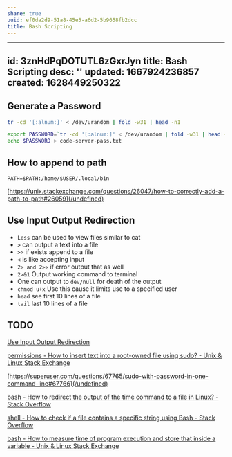 ```yaml
---
share: true
uuid: ef0da2d9-51a8-45e5-a6d2-5b9658fb2dcc
title: Bash Scripting
---
```

---
id: 3znHdPqDOTUTL6zGxrJyn
title: Bash Scripting
desc: ''
updated: 1667924236857
created: 1628449250322
---

## Generate a Password

``` bash
tr -cd '[:alnum:]' < /dev/urandom | fold -w31 | head -n1

export PASSWORD=`tr -cd '[:alnum:]' < /dev/urandom | fold -w31 | head -n1`
echo $PASSWORD > code-server-pass.txt
```

## How to append to path 

```
PATH=$PATH:/home/$USER/.local/bin
```

[https://unix.stackexchange.com/questions/26047/how-to-correctly-add-a-path-to-path#26059](/undefined)

## Use Input Output Redirection

*   `Less` can be used to view files similar to cat
*   `>` can output a text into a file
*   `>>` if exists append to a file
*   `<` is like accepting input
*   `2> and 2>>` if error output that as well
*   `2>&1` Output working command to terminal
*   One can output to `dev/null` for death of the output
*   `chmod u+x` Use this cause it limits use to a specified user
*   `head` see first 10 lines of a file
*   `tail` last 10 lines of a file

## TODO
[Use Input Output Redirection](/undefined) 

[permissions - How to insert text into a root-owned file using sudo? - Unix & Linux Stack Exchange](https://unix.stackexchange.com/questions/4335/how-to-insert-text-into-a-root-owned-file-using-sudo)

[https://superuser.com/questions/67765/sudo-with-password-in-one-command-line#67766](/undefined)

[bash - How to redirect the output of the time command to a file in Linux? - Stack Overflow](https://stackoverflow.com/questions/13356628/how-to-redirect-the-output-of-the-time-command-to-a-file-in-linux)

[shell - How to check if a file contains a specific string using Bash - Stack Overflow](https://stackoverflow.com/questions/11287861/how-to-check-if-a-file-contains-a-specific-string-using-bash)

[bash - How to measure time of program execution and store that inside a variable - Unix & Linux Stack Exchange](https://unix.stackexchange.com/questions/12068/how-to-measure-time-of-program-execution-and-store-that-inside-a-variable)